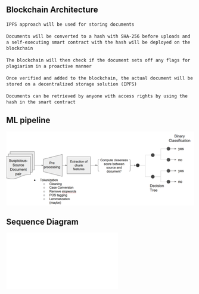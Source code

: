 ## Blockchain Architecture​
```
IPFS approach will be used for storing documents ​

Documents will be converted to a hash with SHA-256 before uploads and a self-executing smart contract with the hash will be deployed on the blockchain​

The blockchain will then check if the document sets off any flags for plagiarism in a proactive manner​

Once verified and added to the blockchain, the actual document will be stored on a decentralized storage solution (IPFS)​

Documents can be retrieved by anyone with access rights by using the hash in the smart contract ​
```

## ML pipeline
![ML pipeline](/ML_pipeline.PNG?raw=true "Optional Title")

## Sequence Diagram
![Sequence Diagram](/SequenceDiagram.pdf?raw=true "Optional Title")